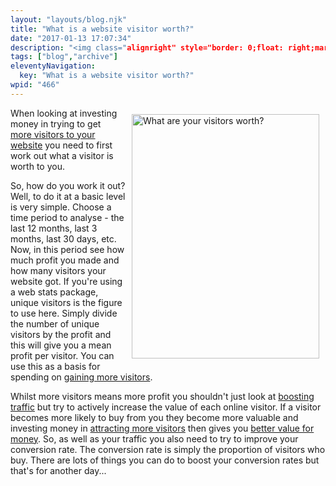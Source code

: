 ```yaml
---
layout: "layouts/blog.njk"
title: "What is a website visitor worth?"
date: "2017-01-13 17:07:34"
description: "<img class="alignright" style="border: 0;float: right;margin: 10px" src="http://www"
tags: ["blog","archive"]
eleventyNavigation:
  key: "What is a website visitor worth?"
wpid: "466"
---
```

<img class="alignright" style="border: 0;float: right;margin: 10px" src="http://www.chris-smith-web.com/wp/wp-content/uploads/2008/09/visitorworth.jpg" alt="What are your visitors worth?" width="300" height="391" />When looking at investing money in trying to get <a href="http://www.chris-smith-web.com/wp/?page_id=11" target="_self">more visitors to your website</a> you need to first work out what a visitor is worth to you.

So, how do you work it out? Well, to do it at a basic level is very simple. Choose a time period to analyse - the last 12 months, last 3 months, last 30 days, etc. Now, in this period see how much profit you made and how many visitors your website got. If you're using a web stats package, unique visitors is the figure to use here. Simply divide the number of unique visitors by the profit and this will give you a mean profit per visitor. You can use this as a basis for spending on <a href="http://www.chris-smith-web.com/wp/?page_id=11" target="_blank">gaining more visitors</a>.

Whilst more visitors means more profit you shouldn't just look at <a href="http://www.chris-smith-web.com/wp/?page_id=11" target="_self">boosting traffic</a> but try to actively increase the value of each online visitor. If a visitor becomes more likely to buy from you they become more valuable and investing money in <a href="http://www.chris-smith-web.com/wp/?page_id=11" target="_self">attracting more visitors</a> then gives you <a href="http://www.chris-smith-web.com/wp" target="_self">better value for money</a>. So, as well as your traffic you also need to try to improve your conversion rate. The conversion rate is simply the proportion of visitors who buy. There are lots of things you can do to boost your conversion rates but that's for another day...